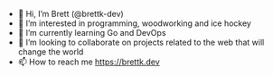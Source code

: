 - 👋 Hi, I’m Brett (@brettk-dev)
- 👀 I’m interested in programming, woodworking and ice hockey
- 🌱 I’m currently learning Go and DevOps
- 💞️ I’m looking to collaborate on projects related to the web that will change the world
- 📫 How to reach me https://brettk.dev

<!---
brettk-dev/brettk-dev is a ✨ special ✨ repository because its `README.md` (this file) appears on your GitHub profile.
You can click the Preview link to take a look at your changes.
--->
